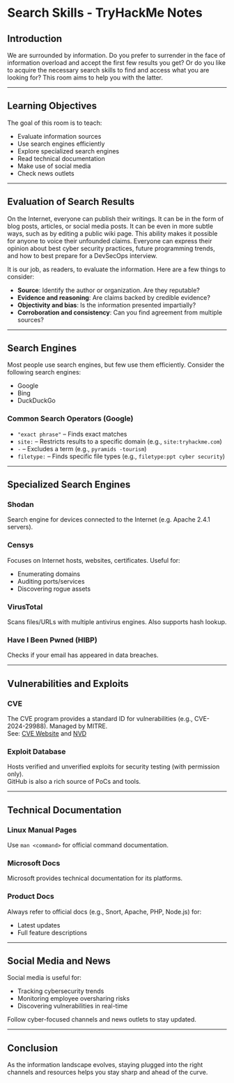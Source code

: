 # Search Skills - TryHackMe Notes

## Introduction

We are surrounded by information. Do you prefer to surrender in the face of information overload and accept the first few results you get? Or do you like to acquire the necessary search skills to find and access what you are looking for? This room aims to help you with the latter.

---

## Learning Objectives

The goal of this room is to teach:

- Evaluate information sources  
- Use search engines efficiently  
- Explore specialized search engines  
- Read technical documentation  
- Make use of social media  
- Check news outlets  

---

## Evaluation of Search Results

On the Internet, everyone can publish their writings. It can be in the form of blog posts, articles, or social media posts. It can be even in more subtle ways, such as by editing a public wiki page. This ability makes it possible for anyone to voice their unfounded claims. Everyone can express their opinion about best cyber security practices, future programming trends, and how to best prepare for a DevSecOps interview.

It is our job, as readers, to evaluate the information. Here are a few things to consider:

- **Source**: Identify the author or organization. Are they reputable?
- **Evidence and reasoning**: Are claims backed by credible evidence?
- **Objectivity and bias**: Is the information presented impartially?
- **Corroboration and consistency**: Can you find agreement from multiple sources?

---

## Search Engines

Most people use search engines, but few use them efficiently. Consider the following search engines:

- Google  
- Bing  
- DuckDuckGo  

### Common Search Operators (Google)

- `"exact phrase"` – Finds exact matches  
- `site:` – Restricts results to a specific domain (e.g., `site:tryhackme.com`)  
- `-` – Excludes a term (e.g., `pyramids -tourism`)  
- `filetype:` – Finds specific file types (e.g., `filetype:ppt cyber security`)  

---

## Specialized Search Engines

### Shodan

Search engine for devices connected to the Internet (e.g. Apache 2.4.1 servers).

### Censys

Focuses on Internet hosts, websites, certificates. Useful for:

- Enumerating domains  
- Auditing ports/services  
- Discovering rogue assets  

### VirusTotal

Scans files/URLs with multiple antivirus engines. Also supports hash lookup.

### Have I Been Pwned (HIBP)

Checks if your email has appeared in data breaches.

---

## Vulnerabilities and Exploits

### CVE

The CVE program provides a standard ID for vulnerabilities (e.g., CVE-2024-29988). Managed by MITRE.  
See: [CVE Website](https://cve.mitre.org) and [NVD](https://nvd.nist.gov)

### Exploit Database

Hosts verified and unverified exploits for security testing (with permission only).  
GitHub is also a rich source of PoCs and tools.

---

## Technical Documentation

### Linux Manual Pages

Use `man <command>` for official command documentation.

### Microsoft Docs

Microsoft provides technical documentation for its platforms.

### Product Docs

Always refer to official docs (e.g., Snort, Apache, PHP, Node.js) for:

- Latest updates  
- Full feature descriptions  

---

## Social Media and News

Social media is useful for:

- Tracking cybersecurity trends  
- Monitoring employee oversharing risks  
- Discovering vulnerabilities in real-time  

Follow cyber-focused channels and news outlets to stay updated.

---

## Conclusion

As the information landscape evolves, staying plugged into the right channels and resources helps you stay sharp and ahead of the curve.

